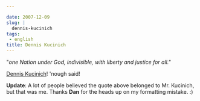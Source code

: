 ```yaml
---

date: 2007-12-09
slug: |
  dennis-kucinich
tags:
 - english
title: Dennis Kucinich
---
```


"*one Nation under God, indivisible, with liberty and justice for all."*

[Dennis Kucinich](http://www.dennis4president.com/home/)! 'nough said!

**Update**: A lot of people believed the quote above belonged to Mr.
Kucinich, but that was me. Thanks **Dan** for the heads up on my
formatting mistake. :)
